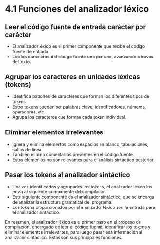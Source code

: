 # 4.1 Funciones del analizador léxico

## Leer el código fuente de entrada carácter por carácter

* El analizador léxico es el primer componente que recibe el código fuente de entrada.
* Lee los caracteres del código fuente uno por uno, avanzando a través del texto.

## Agrupar los caracteres en unidades léxicas (tokens)

* Identifica patrones de caracteres que forman los diferentes tipos de tokens.
* Estos tokens pueden ser palabras clave, identificadores, números, operadores, etc.
* Agrupa los caracteres que forman cada token individual.

## Eliminar elementos irrelevantes

* Ignora y elimina elementos como espacios en blanco, tabulaciones, saltos de línea.
* También elimina comentarios presentes en el código fuente.
* Estos elementos no son relevantes para el análisis sintáctico posterior.

## Pasar los tokens al analizador sintáctico

* Una vez identificados y agrupados los tokens, el analizador léxico los envía al siguiente componente del compilador.
* Este siguiente componente es el analizador sintáctico, que se encarga de analizar la estructura gramatical del programa.
* Los tokens proporcionados por el analizador léxico son la entrada para el analizador sintáctico.

En resumen, el analizador léxico es el primer paso en el proceso de compilación, encargado de leer el código fuente, identificar los tokens y eliminar elementos irrelevantes, para luego pasar esa información al analizador sintáctico. Estas son sus principales funciones.

